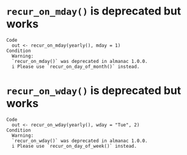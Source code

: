 # `recur_on_mday()` is deprecated but works

    Code
      out <- recur_on_mday(yearly(), mday = 1)
    Condition
      Warning:
      `recur_on_mday()` was deprecated in almanac 1.0.0.
      i Please use `recur_on_day_of_month()` instead.

# `recur_on_wday()` is deprecated but works

    Code
      out <- recur_on_wday(yearly(), wday = "Tue", 2)
    Condition
      Warning:
      `recur_on_wday()` was deprecated in almanac 1.0.0.
      i Please use `recur_on_day_of_week()` instead.

